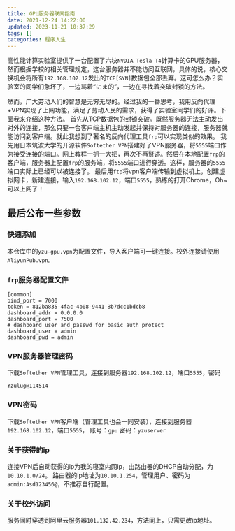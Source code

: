 ```yaml
---
title: GPU服务器联网指南
date: 2021-12-24 14:22:00
updated: 2023-11-21 10:37:29
tags: []
categories: 程序人生
---
```

高性能计算实验室提供了一台配置了六块`NVDIA Tesla T4`计算卡的GPU服务器，然而根据学校的相关管理规定，这台服务器并不能访问互联网，具体的说，核心交换机会将所有`192.168.102.12`发出的`TCP[SYN]`数据包全部丢弃。这可怎么办？实验室的同学们急坏了，一边骂着“にま的”，一边在寻找着突破封锁的方法。

<!--more-->

然而，广大劳动人们的智慧是无穷无尽的。经过我的一番思考，我用反向代理+VPN实现了上网功能，满足了劳动人民的需求，获得了实验室同学们的好评。下面我来介绍这种方法。
首先从TCP数据包的封锁突破。既然服务器无法主动发出对外的连接，那么只要一台客户端主机主动发起并保持对服务器的连接，服务器就能访问到客户端。就此我想到了著名的反向代理工具`frp`可以实现类似的效果。
我先用日本筑波大学的开源软件`Softether VPN`搭建好了VPN服务器，将`5555`端口作为接受连接的端口。网上教程一抓一大把，再次不再赘述。然后在本地配置`frp`的客户端，服务器上配置`frp`的服务端，将`5555`端口进行穿透。这样，服务器的`5555`端口实际上已经可以被连接了。
最后用`ftp`将vpn客户端传输到虚拟机上，创建虚拟网卡，新建连接，输入`192.168.102.12`，端口`5555`，熟练的打开Chrome，Oh~可以上网了！
## 最后公布一些参数
### 快速添加
本仓库中的`yzu-gpu.vpn`为配置文件，导入客户端可一键连接。校外连接请使用`AliyunPub.vpn`。
### `frp`服务器配置文件
```
[common]
bind_port = 7000
token = 812ba835-4fac-4b08-9441-8b7dcc1bdcb8
dashboard_addr = 0.0.0.0
dashboard_port = 7500
# dashboard user and passwd for basic auth protect
dashboard_user = admin
dashboard_pwd = admin
```
### VPN服务器管理密码
下载`Softether VPN`管理工具，连接到服务器`192.168.102.12`，端口`5555`，密码
````
Yzulug@114514
````
### VPN密码
下载`Softether VPN`客户端（管理工具也会一同安装），连接到服务器`192.168.102.12`，端口`5555`，
账号：`gpu`
密码：`yzuserver`
### 关于获得的ip
连接VPN后自动获得的ip为我的寝室内网ip，由路由器的DHCP自动分配，为`10.10.1.0/24`。
路由器的ip地址为`10.10.1.254`，管理用户、密码为`admin:Asd123456@`，不推荐自行配置。
### 关于校外访问
服务同时穿透到阿里云服务器`101.132.42.234`，方法同上，只需更改ip地址。
